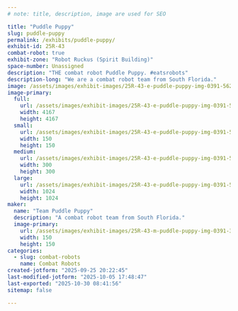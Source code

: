 ```yaml
---
# note: title, description, image are used for SEO

title: "Puddle Puppy"
slug: puddle-puppy
permalink: /exhibits/puddle-puppy/
exhibit-id: 25R-43
combat-robot: true
exhibit-zone: "Robot Ruckus (Spirit Building)"
space-number: Unassigned
description: "THE combat robot Puddle Puppy. #eatsrobots"
description-long: "We are a combat robot team from South Florida."
image: /assets/images/exhibit-images/25R-43-e-puddle-puppy-img-0391-562-300x300.png
image-primary: 
  full:
    url: /assets/images/exhibit-images/25R-43-e-puddle-puppy-img-0391-562-full.png
    width: 4167
    height: 4167
  small:
    url: /assets/images/exhibit-images/25R-43-e-puddle-puppy-img-0391-562-150x150.png
    width: 150
    height: 150
  medium:
    url: /assets/images/exhibit-images/25R-43-e-puddle-puppy-img-0391-562-300x300.png
    width: 300
    height: 300
  large:
    url: /assets/images/exhibit-images/25R-43-e-puddle-puppy-img-0391-562-1024x1024.png
    width: 1024
    height: 1024
maker: 
  name: "Team Puddle Puppy"
  description: "A combat robot team from South Florida."
  image-primary:
    url: /assets/images/exhibit-images/25R-43-m-puddle-puppy-img-0391-300x300.png
    width: 150
    height: 150
categories: 
  - slug: combat-robots
    name: Combat Robots
created-jotform: "2025-09-25 20:22:45"
last-modified-jotform: "2025-10-05 17:48:47"
last-exported: "2025-10-30 08:41:56"
sitemap: false

---
```

